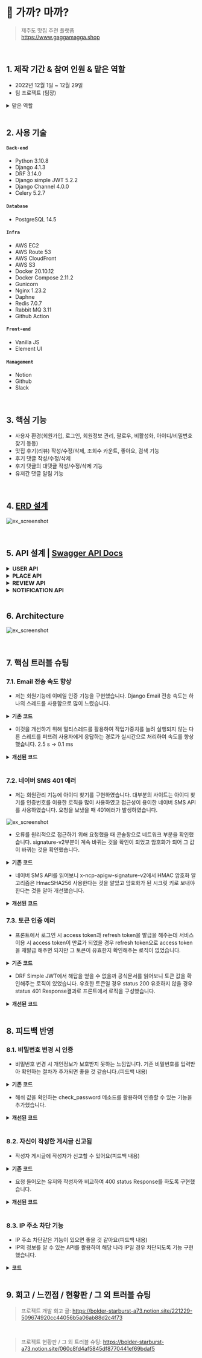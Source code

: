 # :pushpin: 가까? 마까?
>제주도 맛집 추천 플랫폼  
>https://www.gaggamagga.shop  

</br>

## 1. 제작 기간 & 참여 인원 & 맡은 역할
- 2022년 12월 1일 ~ 12월 29일
- 팀 프로젝트 (팀장)
<details>
<summary >맡은 역할</summary>
<div markdown="1">

- 유저관리, 프로필, 개인설정 및 추가기능
- User 테스트 코드
- Docker, AWS 배포
- CI/CD 구축
- 코드 리팩토링 / Swagger 적용
- 맡은 기능 프론트 연동

</div>
</details>

</br>

## 2. 사용 기술
#### `Back-end`
  - Python 3.10.8
  - Django 4.1.3
  - DRF 3.14.0
  - Django simple JWT 5.2.2
  - Django Channel 4.0.0
  - Celery 5.2.7
#### `Database`
  - PostgreSQL 14.5
#### `Infra`
  - AWS EC2
  - AWS Route 53
  - AWS CloudFront
  - AWS S3
  - Docker 20.10.12
  - Docker Compose 2.11.2
  - Gunicorn
  - Nginx 1.23.2
  - Daphne
  - Redis 7.0.7
  - Rabbit MQ 3.11
  - Github Action
#### `Front-end`
  - Vanilla JS
  - Element UI
#### `Management`
  - Notion
  - Github
  - Slack

</br>

## 3. 핵심 기능
- 사용자 환경(회원가입, 로그인, 회원정보 관리, 팔로우, 비활성화, 아이디/비밀번호 찾기 등등)
- 맛집 후기(리뷰) 작성/수정/삭제, 조회수 카운트, 좋아요, 검색 기능
- 후기 댓글 작성/수정/삭제
- 후기 댓글의 대댓글 작성/수정/삭제 기능
- 유저간 댓글 알림 기능

<br>

## 4. [ERD 설계](https://www.erdcloud.com/d/RvXb4PCLq3t3CPb3e)
![ex_screenshot](./img/erd.png)

<br>

## 5. API 설계 | [Swagger API Docs](https://www.gaggamagga.tk)
<details>
<summary style="font-size: 15px;"><b>USER API</b></summary>
<div markdown="1">

![ex_screenshot](./img/user_api.png)

</div>
</details>


<details>
<summary style="font-size: 15px;"><b>PLACE API</b></summary>
<div markdown="1">

![ex_screenshot](./img/place_api.png)

</div>
</details>

<details>
<summary style="font-size: 15px;"><b>REVIEW API</b></summary> 
<div markdown="1">

![ex_screenshot](./img/review_api.png)

</div>
</details>


<details>
<summary style="font-size: 15px;"><b>NOTIFICATION API</b></summary>
<div markdown="1">

![ex_screenshot](./img/notification_api.png)

</div>
</details>
<br>

## 6. Architecture
![ex_screenshot](./img/architecture.png)

</br>

## 7. 핵심 트러블 슈팅
### 7.1. Email 전송 속도 향상
- 저는 회원기능에 이메일 인증 기능을 구현했습니다. Django Email 전송 속도는 하나의 스레드를 사용함으로 많이 느렸습니다.

<details>
<summary><b>기존 코드</b></summary>
<div markdown="1">

~~~python
def send_email(message):
    email = EmailMessage(subject=message["email_subject"], body=message["email_body"], to=[message["to_email"]])
    email.send()
~~~
</div>
</details>

- 이것을 개선하기 위해 멀티스레드를 활용하여 작업가중치를 늘려 실행되지 않는 다른 스레드를 퍼뜨려 사용자에게 응답하는 경로가 실시간으로 처리하여 속도를 향상했습니다. 2.5 s -> 0.1 ms

<details>
<summary><b>개선된 코드</b></summary>
<div markdown="1">

~~~python
import threading
 
class EmailThread(threading.Thread):
    
    def __init__(self, email): 
        self.email = email 
        threading.Thread.__init__(self) 
        
    def run(self):
        self.email.send() 

def send_email(message):
    email = EmailMessage(subject=message["email_subject"], body=message["email_body"], to=[message["to_email"]])
    EmailThread(email).start()
~~~

</div>
</details>

<br>

### 7.2. 네이버 SMS 401 에러
- 저는 회원관리 기능에 아이디 찾기를 구현하였습니다. 대부분의 사이트는 아이디 찾기를 인증번호를 이용한 로직을 많이 사용하였고 접근성이 용이한 네이버 SMS API를 사용하였습니다. 요청을 보냈을 때 401에러가 발생하였습니다.

![ex_screenshot](./img/sms_error.png)
- 오류를 원리적으로 접근하기 위해 요청했을 때 콘솔창으로 네트워크 부분을 확인했습니다. signature-v2부분이 계속 바뀌는 것을 확인이 되었고 암호화가 되어 그 값이 바뀌는 것을 확인했습니다. 
<details>
<summary><b>기존 코드</b></summary>
<div markdown="1">

~~~python
def send_sms(self):
    timestamp = str(int(time.time() * 1000))
    access_key =  get_secret("NAVER_ACCESS_KEY_ID")
    secret_key = get_secret("NAVER_SECRET_KEY")
    service_id = get_secret("SERVICE_ID")
    method = "POST"
    uri = f"/sms/v2/services/{service_id}/messages"
    message = method + " " + uri + "\n" + timestamp + "\n" + access_key
    message = bytes(message, "UTF-8")


headers = {
            "Content-Type": "application/json; charset=utf-8",
            "x-ncp-apigw-timestamp": timestamp,
            "x-ncp-iam-access-key": access_key,
            "x-ncp-apigw-signature-v2": secret_key,
        }
~~~

</div>
</details>

- 네이버 SMS API를 읽어보니  x-ncp-apigw-signature-v2에서 HMAC 암호화 알고리즘은 HmacSHA256 사용한다는 것을 알았고 암호화가 된 시크릿 키로 보내야 한다는 것을 알아 개선했습니다.

<details>
<summary><b>개선된 코드</b></summary>
<div markdown="1">

~~~python
def send_sms(self):
    timestamp = str(int(time.time() * 1000))
    access_key =  get_secret("NAVER_ACCESS_KEY_ID")
    secret_key = bytes( get_secret("NAVER_SECRET_KEY"), "UTF-8")
    service_id = get_secret("SERVICE_ID")
    method = "POST"
    uri = f"/sms/v2/services/{service_id}/messages"
    message = method + " " + uri + "\n" + timestamp + "\n" + access_key
    message = bytes(message, "UTF-8")
    signing_key = base64.b64encode(
        hmac.new(secret_key, message, digestmod=hashlib.sha256).digest()
    )

headers = {
            "Content-Type": "application/json; charset=utf-8",
            "x-ncp-apigw-timestamp": timestamp,
            "x-ncp-iam-access-key": access_key,
            "x-ncp-apigw-signature-v2": signing_key,
        }
~~~

</div>
</details>

### 7.3. 토큰 인증 에러
- 프론트에서 로그인 시 access token과 refresh token을 발급을 해주는데 서비스 이용 시 access token이 만료가 되었을 경우 refresh token으로 access token을 재발급 해주면 되지만 그 토큰이 유효한지 확인해주는 로직이 없었습니다.

<details>
<summary><b>기존 코드</b></summary>
<div markdown="1">

~~~python
    # urls.py
    path("api/token/", views.CustomTokenObtainPairView.as_view(), name="token_obtain_pair_view"),
    path("api/token/refresh/", TokenRefreshView.as_view(), name="token_refresh_view"),
~~~

~~~ javascript
//Front Login Request
async function Login() {
    const username = document.getElementById("username").value;
    const password = document.getElementById("password").value;

    const response = await fetch(
        `${backendBaseUrl}/users/api/token/`,
        { 
            headers: {
                'content-type': 'application/json'
            },
            method: 'POST',
            body: JSON.stringify({"username": username, "password": password})
        }
    )
    const response_json = await response.json()
    
    if (response.status === 200) {
        localStorage.setItem("access", response_json.access); 
        localStorage.setItem("refresh", response_json.refresh);

        const base64Url = response_json.access.split('.')[1];
        const base64 = base64Url.replace(/-/g, '+').replace(/_/g, '/');
        const jsonPayload = decodeURIComponent(
            atob(base64).split('').map(function (c) {
                return '%' + (
                    '00' + c.charCodeAt(0).toString(16)
                ).slice(-2);
            }).join('')
        );
        localStorage.setItem("payload", jsonPayload);}}
~~~

</div>
</details>

- DRF Simple JWT에서 해답을 얻을 수 없을까 공식문서를 읽어보니 토큰 값을 확인해주는 로직이 있었습니다. 유효한 토큰일 경우 status 200 유효하지 않을 경우 status 401 Response결과로 프론트에서 로직을 구성했습니다.

<details>
<summary><b>개선된 코드</b></summary>
<div markdown="1">

~~~python
#urls.py
    path("api/token/", views.CustomTokenObtainPairView.as_view(), name="token_obtain_pair_view"),
    path("api/token/refresh/", TokenRefreshView.as_view(), name="token_refresh_view"),
    path("api/token/verify/", TokenVerifyView.as_view(), name="token_verify"),
~~~

~~~ javascript
// Access token verify Logic
async function access_verify_token() {

    const response = await fetch(
        `${backendBaseUrl}/users/api/token/verify/`,
        { 
            headers: {
                'content-type': 'application/json'
            },
            method: 'POST',
            body: JSON.stringify({"token": localStorage.getItem("access")})
        }
    )
    if (response.status === 200) { 

    }
    if (response.status === 401){
        refresh_verify_token()
        
    }
}

// Refresh token verify Logic
async function refresh_verify_token() {

    const response = await fetch(
        `${backendBaseUrl}/users/api/token/verify/`,
        { 
            headers: {
                'content-type': 'application/json'
            },
            method: 'POST',
            body: JSON.stringify({"token": localStorage.getItem("refresh")})
        }
    )
    if (response.status === 200) { 
        access_token_get()
    }
    if (response.status === 401){
        localStorage.clear()
        window.location.reload()
    }
}

// Access token get Logic
async function access_token_get() {

    const response = await fetch(
        `${backendBaseUrl}/users/api/token/refresh/`,
        { 
            headers: {
                'content-type': 'application/json'
            },
            method: 'POST',
            body: JSON.stringify({"refresh": localStorage.getItem("refresh")})
        }
    )

    const response_json = await response.json()

    if (response.status === 200) {

    localStorage.removeItem("access")
    localStorage.removeItem("payload")
    localStorage.setItem("access", response_json.access); 

    const base64Url = response_json.access.split('.')[1];
    const base64 = base64Url.replace(/-/g, '+').replace(/_/g, '/');
    const jsonPayload = decodeURIComponent(
        atob(base64).split('').map(function (c) {
            return '%' + (
                '00' + c.charCodeAt(0).toString(16)
            ).slice(-2);
        }).join('')
    );
    localStorage.setItem("payload", jsonPayload);
    window.location.reload()
}}
~~~

</div>
</details>
</br>


## 8. 피드백 반영
### 8.1. 비밀번호 변경 시 인증
- 비밀번호 변경 시 개인정보가 보호받지 못하는 느낌입니다. 기존 비밀번호를 입력받아 확인하는 절차가 추가되면 좋을 것 같습니다.(피드백 내용)
<details>
<summary><b>기존 코드</b></summary>
<div markdown="1">

~~~python
#serializer.py
def validate(self, data):
    password = data.get("password")
    repassword = data.get("repassword")
~~~

</div>
</details>

- 해쉬 값을 확인하는 check_password 메소드를 활용하여 인증할 수 있는 기능을 추가했습니다.

<details>
<summary><b>개선된 코드</b></summary>
<div markdown="1">

~~~python
#serializer.py
confirm_password = serializers.CharField(
    error_messages={
        "required": "비밀번호를 입력해주세요.",
        "blank": "비밀번호를 입력해주세요.",
        "write_only": True,
    }
)

def validate(self, data):
    current_password = self.context.get("request").user.password
    confirm_password = data.get("confirm_password")
    password = data.get("password")
    repassword = data.get("repassword")

    # 현재 비밀번호 예외 처리
    if not check_password(confirm_password, current_password):
        raise serializers.ValidationError(detail={"password": "현재 비밀번호가 일치하지 않습니다."})
~~~

</div>
</details>

<br>


### 8.2. 자신이 작성한 게시글 신고됨
- 작성자 게시글에 작성자가 신고할 수 있어요(피드백 내용)

<details>
<summary><b>기존 코드</b></summary>
<div markdown="1">

~~~python
#views.py
def post(self, request, place_id, review_id):
    review_author = get_object_or_404(Review, id=review_id).author
    try:
        Report.objects.get(author=request.user.id, review=review_id)
        return Response({"message": "이미 신고를 한 리뷰입니다."}, status=status.HTTP_208_ALREADY_REPORTED)

    except Report.DoesNotExist:
        serializer = ReportSerializer(data=request.data)
        if serializer.is_valid():
            serializer.save(author=request.user, review_id=review_id)
            return Response({"message": "신고가 완료되었습니다."}, status=status.HTTP_200_OK)
        return Response(serializer.errors, status=status.HTTP_400_BAD_REQUEST)
~~~

</div>
</details>

- 요청 들어오는 유저와 작성자와 비교하여 400 status Response를 하도록 구현했습니다.

<details>
<summary><b>개선된 코드</b></summary>
<div markdown="1">

~~~python
#views.py
def post(self, request, place_id, review_id):
    review_author = get_object_or_404(Review, id=review_id).author
    if review_author == request.user:
        return Response({"message": "작성자는 신고를 할 수 없습니다."}, status=status.HTTP_400_BAD_REQUEST)

    try:
        Report.objects.get(author=request.user.id, review=review_id)
        return Response({"message": "이미 신고를 한 리뷰입니다."}, status=status.HTTP_208_ALREADY_REPORTED)

    except Report.DoesNotExist:
        serializer = ReportSerializer(data=request.data)
        if serializer.is_valid():
            serializer.save(author=request.user, review_id=review_id)
            return Response({"message": "신고가 완료되었습니다."}, status=status.HTTP_200_OK)
        return Response(serializer.errors, status=status.HTTP_400_BAD_REQUEST)
~~~

</div>
</details>

<br>

### 8.3. IP 주소 차단 기능
- IP 주소 차단같은 기능이 있으면 좋을 것 같아요(피드백 내용)
- IP의 정보를 알 수 있는 API를 활용하여 해당 나라 IP일 경우 차단되도록 기능 구현했습니다.
<details>
<summary><b>코드</b></summary>
<div markdown="1">

~~~python
#utils.py
def get_client_ip(request):
    x_forwarded_for = request.META.get("HTTP_X_FORWARDED_FOR")
    if x_forwarded_for:
        ip = x_forwarded_for.split(",")[0]
    else:
        ip = request.META.get("REMOTE_ADDR")
    return ip

def find_ip_country(user_ip):
    serviceKey = get_secret("WHOIS_KEY")
    url = "http://apis.data.go.kr/B551505/whois/ip_address?serviceKey=" + serviceKey + "&query=" + user_ip + "&answer=json"
    request = urllib.request.urlopen(url).read().decode("utf-8")
    return dict(eval(request))["response"]["whois"]["countryCode"]

#jwt_claim_serializer.py
user_ip = Util.get_client_ip(self.context.get("request"))
country = Util.find_ip_country(user_ip)
if BlockedCountryIP.objects.filter(user=self.target_user, country=country).exists():
    raise serializers.ValidationError(detail={"error": "해당 IP를 차단한 계정입니다."})
~~~
</div>
</details>

<br>

## 9. 회고 / 느낀점 / 현황판 / 그 외 트러블 슈팅
>프로젝트 개발 회고 글: https://bolder-starburst-a73.notion.site/221229-509674920cc44056b5a06ab88d2c4f73
<br>

>프로젝트 현황판 / 그 외 트러블 슈팅: https://bolder-starburst-a73.notion.site/060c8fd4af5845df8770441ef69bdaf5
